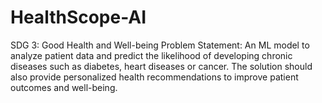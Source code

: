# HealthScope-AI
SDG 3: Good Health and Well-being
Problem Statement: An ML model to analyze patient data and predict the likelihood of developing chronic diseases such as diabetes, heart diseases or cancer. The solution should also provide personalized health recommendations to improve patient outcomes and well-being.
